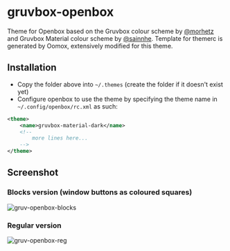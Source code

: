 # gruvbox-openbox

Theme for Openbox based on the Gruvbox colour scheme by [@morhetz](https://github.com/morhetz/gruvbox) and Gruvbox Material colour scheme by [@sainnhe](https://github.com/sainnhe/gruvbox-material). Template for themerc is generated by Oomox, extensively modified for this theme.

## Installation

- Copy the folder above into `~/.themes` (create the folder if it doesn't exist yet)
- Configure openbox to use the theme by specifying the theme name in `~/.config/openbox/rc.xml` as such:
```xml
<theme>
    <name>gruvbox-material-dark</name>
    <!-- 
        more lines here...
    -->
</theme>
```

## Screenshot

### Blocks version (window buttons as coloured squares)

![gruv-openbox-blocks](https://user-images.githubusercontent.com/9361126/182770436-9299ac16-3812-4aed-92fb-cdd536fdd087.png)

### Regular version

![gruv-openbox-reg](https://user-images.githubusercontent.com/9361126/182771419-b1ab6c6f-908c-4fbf-b487-b8f269621b86.png)
